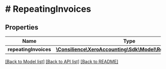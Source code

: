 # # RepeatingInvoices

## Properties

Name | Type | Description | Notes
------------ | ------------- | ------------- | -------------
**repeatingInvoices** | [**\Consilience\XeroAccounting\Sdk\Model\RepeatingInvoice[]**](RepeatingInvoice.md) |  | [optional] 

[[Back to Model list]](../../README.md#documentation-for-models) [[Back to API list]](../../README.md#documentation-for-api-endpoints) [[Back to README]](../../README.md)


